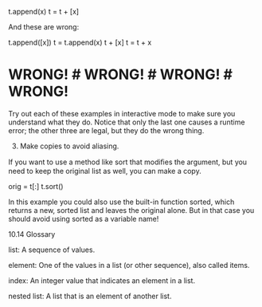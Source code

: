 t.append(x) t = t + [x]

And these are wrong:

t.append([x]) t = t.append(x) t + [x] t = t + x

# WRONG! # WRONG! # WRONG! # WRONG!

Try out each of these examples in interactive mode to make sure you understand what they do. Notice that only the last one causes a runtime error; the other three are legal, but they do the wrong thing.

3. Make copies to avoid aliasing.

If you want to use a method like sort that modiﬁes the argument, but you need to keep the original list as well, you can make a copy.

orig = t[:] t.sort()

In this example you could also use the built-in function sorted, which returns a new, sorted list and leaves the original alone. But in that case you should avoid using sorted as a variable name!

10.14 Glossary

list: A sequence of values.

element: One of the values in a list (or other sequence), also called items.

index: An integer value that indicates an element in a list.

nested list: A list that is an element of another list.
